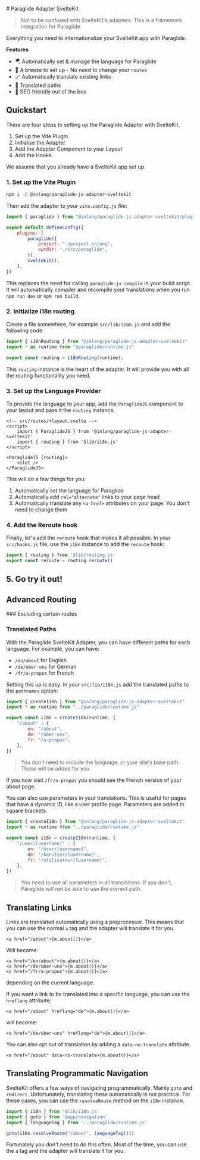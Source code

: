 # Paraglide Adapter SvelteKit

> Not to be confused with SvelteKit's adapters. This is a framework integration for Paraglide.

Everything you need to internationalize your SvelteKit app with Paraglide.

**Features**

- 🪂 Automatically set & manage the language for Paraglide
- 💨 A breeze to set up - No need to change your `routes`
- 🪄 Automatically translate existing links
- 💬 Translated paths
- 🤖 SEO friendly out of the box

## Quickstart

There are four steps to setting up the Paraglide Adapter with SvelteKit.

1. Set up the Vite Plugin
2. Initialise the Adapter
3. Add the Adapter Component to your Layout
4. Add the Hooks.

We assume that you already have a SvelteKit app set up.

### 1. Set up the Vite Plugin

```bash
npm i -D @inlang/paraglide-js-adapter-sveltekit
```

Then add the adapter to your `vite.config.js` file:

```js
import { paraglide } from "@inlang/paraglide-js-adapter-sveltekit/plugin"

export default defineConfig({
	plugins: [
		paraglide({
			project: "./project.inlang",
			outdir: "./src/paraglide",
		}),
		sveltekit(),
	],
})
```

This replaces the need for calling `paraglide-js compile` in your build script. It will automatically compiler and recompile your translations when you run `npm run dev` or `npm run build`.

### 2. Initialize i18n routing

Create a file somewhere, for example `src/lib/i18n.js` and add the following code:

```js
import { i18nRouting } from "@inlang/paraglide-js-adapter-sveltekit"
import * as runtime from "$paraglide/runtime.js"

export const routing = i18nRouting(runtime);
```

This `routing` instance is the heart of the adapter. It will provide you with all the routing functionality you need.

### 3. Set up the Language Provider

To provide the language to your app, add the `ParaglideJS` component to your layout and pass it the `routing` instance.

```svelte
<!-- src/routes/+layout.svelte -->
<script>
    import { ParaglideJS } from '@inlang/paraglide-js-adapter-sveltekit'
	import { routing } from '$lib/i18n.js'
</script>

<ParaglideJS {routing}>
    <slot />
</ParaglideJS>
```

This will do a few things for you:
1. Automatically set the language for Paraglide
2. Automatically add `rel="alternate"` links to your page head
3. Automatically translate any `<a href>` attributes on your page. You don't need to change them

### 4. Add the Reroute hook

Finally, let's add the `reroute` hook that makes it all possible. In your `src/hooks.js` file, use the `i18n` instance to add the `reroute` hook:

```js
import { routing } from '$lib/routing.js'
export const reroute = routing.reroute()
```

## 5. Go try it out!




## Advanced Routing

### Excluding certain routes

### Translated Paths

With the Paraglide SvelteKit Adapter, you can have different paths for each language. For example, you can have:
- `/en/about` for English
- `/de/uber-uns` for German
- `/fr/a-propos` for French

Setting this up is easy. In your `src/lib/i18n.js` add the translated paths to the `pathnames` option:

```js
import { createI18n } from "@inlang/paraglide-js-adapter-sveltekit"
import * as runtime from "../paraglide/runtime.js"

export const i18n = createI18n(runtime, {
	"/about" : {
		en: "/about",
		de: "/uber-uns",
		fr: "/a-propos",
	},
})
```

> You don't need to include the language, or your site's base path. Those will be added for you.

If you now visit `/fr/a-propos` you should see the French version of your about page.

You can also use parameters in your translations. This is useful for pages that have a dynamic ID, like a user profile page. Parameters are added in square brackets.

```js
import { createI18n } from "@inlang/paraglide-js-adapter-sveltekit"
import * as runtime from "../paraglide/runtime.js"

export const i18n = createI18n(runtime, {
	"/user/[username]" : {
		en: "/user/[username]",
		de: "/benutzer/[username]",
		fr: "/utilisateur/[username]",
	},
})
```

> You need to use all parameters in all translations. If you don't, Paraglide will not be able to use the correct path.

## Translating Links
Links are translated automatically using a preprocessor. This means that you can use the normal `a` tag and the adapter will translate it for you.

```svelte
<a href="/about">{m.about()}</a>
```

Will become:

```svelte
<a href="/en/about">{m.about()}</a>
<a href="/de/uber-uns">{m.about()}</a>
<a href="/fr/a-propos">{m.about()}</a>
```

depending on the current language.

If you want a link to be translated into a specific language, you can use the `hreflang` attribute:

```svelte
<a href="/about" hreflang="de">{m.about()}</a>
```

will become:

```svelte
<a href="/de/uber-uns" hreflang="de">{m.about()}</a>
```

You can also opt out of translation by adding a `data-no-translate` attribute.

```svelte
<a href="/about" data-no-translate>{m.about()}</a>
```

## Translating Programmatic Navigation

SvelteKit offers a few ways of navigating programmatically. Mainly `goto` and `redirect`. Unfortunately, translating these automatically is not practical. For these cases, you can use the `resolveRoute` method on the `i18n` instance.

```js
import { i18n } from '$lib/i18n.js'
import { goto } from '$app/navigation'
import { languageTag } from '../paraglide/runtime.js'

goto(i18n.resolveRoute("/about", languageTag()))
```

Fortunately you don't need to do this often. Most of the time, you can use the `a` tag and the adapter will translate it for you.